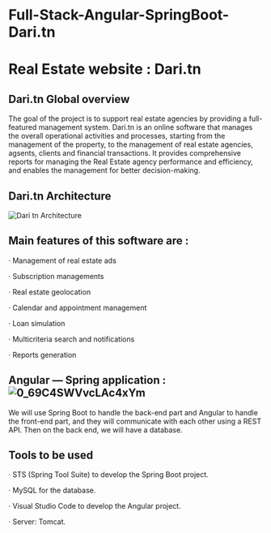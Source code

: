 # Full-Stack-Angular-SpringBoot-Dari.tn

# Real Estate website : Dari.tn

## Dari.tn Global overview

The goal of the project is to support real estate agencies by providing a full-featured
management system. Dari.tn is an online software that manages the overall operational
activities and processes, starting from the management of the property, to the management
of real estate agencies, agsents, clients and financial transactions. It provides comprehensive
reports for managing the Real Estate agency performance and efficiency, and enables the
management for better decision-making.

## Dari.tn Architecture 

![Dari tn Architecture](https://user-images.githubusercontent.com/73407173/172736544-7f37887d-f927-408e-9dfa-d5a3d1d6e6cb.png)


## Main features of this software are :

· Management of real estate ads

· Subscription managements

· Real estate geolocation

· Calendar and appointment management

· Loan simulation

· Multicriteria search and notifications

· Reports generation

## Angular — Spring application : ![0_69C4SWVvcLAc4xYm](https://user-images.githubusercontent.com/73407173/172736488-1104f561-1bdb-4982-9972-11cc4536d61f.png)



We will use Spring Boot to handle the back-end part and Angular to handle the front-end part, and they will communicate with each other using a REST API.
Then on the back end, we will have a database.

## Tools to be used

· STS (Spring Tool Suite) to develop the Spring Boot project.

· MySQL for the database.

· Visual Studio Code to develop the Angular project.

· Server: Tomcat.
